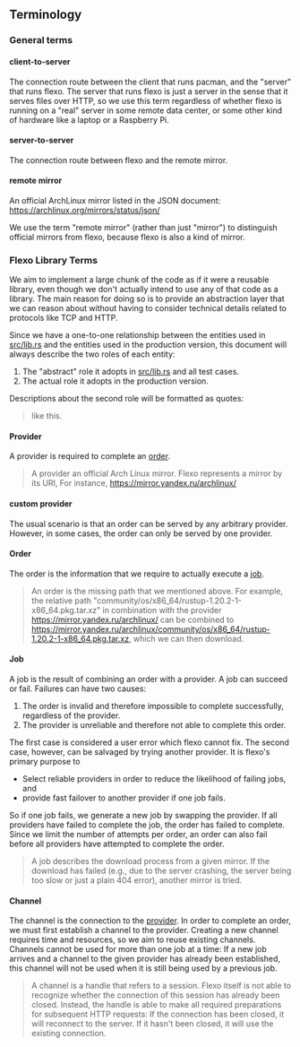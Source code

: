 ## Terminology

### General terms

#### client-to-server
The connection route between the client that runs pacman, and the "server" that runs flexo. The
server that runs flexo is just a server in the sense that it serves files over HTTP, so we
use this term regardless of whether flexo is running on a "real" server in some remote data center,
or some other kind of hardware like a laptop or a Raspberry Pi.

#### server-to-server
The connection route between flexo and the remote mirror.

#### remote mirror
An official ArchLinux mirror listed in the JSON document: https://archlinux.org/mirrors/status/json/

We use the term "remote mirror" (rather than just "mirror") to distinguish official mirrors from flexo,
because flexo is also a kind of mirror.


### Flexo Library Terms

We aim to implement a large chunk of the code as if it were a reusable library, even though we don't actually intend
to use any of that code as a library. The main reason for doing so is to provide an abstraction layer that we can
reason about without having to consider technical details related to protocols like TCP and HTTP.

Since we have a one-to-one relationship between the entities used in [src/lib.rs](src/lib.rs) and
the entities used in the production version, this document will always describe the two roles
of each entity:
1. The "abstract" role it adopts in [src/lib.rs](src/lib.rs) and all test cases.
2. The actual role it adopts in the production version.

Descriptions about the second role will be formatted as quotes:
> like this.

#### Provider
A provider is required to complete an [order](#order).
> A provider an official Arch Linux mirror. Flexo represents a mirror by its URI,
> For instance, 
> https://mirror.yandex.ru/archlinux/

#### custom provider
The usual scenario is that an order can be served by any arbitrary provider.
However, in some cases, the order can only be served by one provider.

#### Order
The order is the information that we require to actually execute a [job](#job).

> An order is the missing path that we mentioned above. For example, 
> the relative path "community/os/x86_64/rustup-1.20.2-1-x86_64.pkg.tar.xz" in combination
> with the provider https://mirror.yandex.ru/archlinux/ can be combined to
> https://mirror.yandex.ru/archlinux/community/os/x86_64/rustup-1.20.2-1-x86_64.pkg.tar.xz,
> which we can then download.

#### Job
A job is the result of combining an order with a provider.
A job can succeed or fail. Failures can have two causes:
1. The order is invalid and therefore impossible to complete successfully, regardless of the provider.
2. The provider is unreliable and therefore not able to complete this order.

The first case is considered a user error which flexo cannot fix. The second case, however, can
be salvaged by trying another provider. It is flexo's primary purpose to
* Select reliable providers in order to reduce the likelihood of failing jobs, and
* provide fast failover to another provider if one job fails.

So if one job fails, we generate a new job by swapping the provider. If all providers
have failed to complete the job, the order has failed to complete.
Since we limit the number of attempts per order, an order can also fail before all providers
have attempted to complete the order.

> A job describes the download process from a given mirror. If the download has failed
> (e.g., due to the server crashing, the server being too slow or just a plain 404 error),
> another mirror is tried.

#### Channel
The channel is the connection to the [provider](#provider). In order to complete an order,
we must first establish a channel to the provider. Creating a new channel requires time
and resources, so we aim to reuse existing channels.
Channels cannot be used for more than one job at a time: If a new job arrives and a channel
to the given provider has already been established, this channel will not be used when it
is still being used by a previous job.

> A channel is a handle that refers to a session.
> Flexo itself is not able to
> recognize whether the connection of this session has already been closed. Instead,
> the handle is able to make all required preparations for subsequent HTTP requests:
> If the connection has been closed, it will reconnect to the server. If it hasn't
> been closed, it will use the existing connection.

